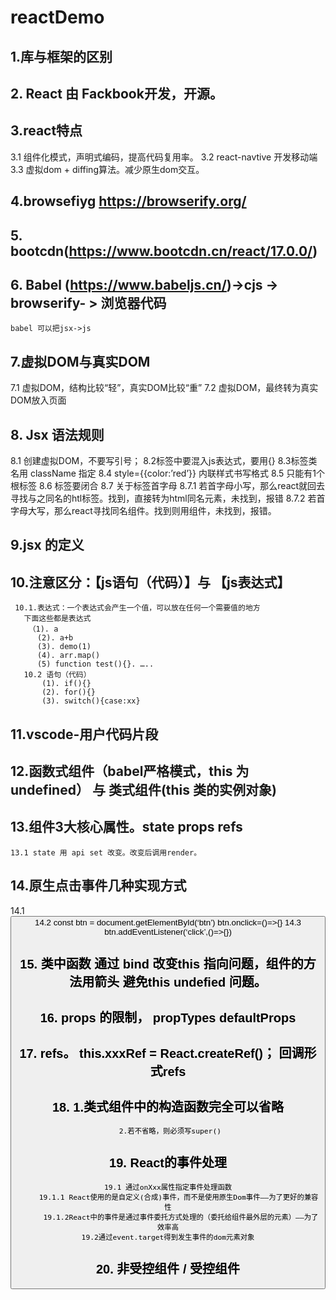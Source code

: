 # reactDemo

## 1.库与框架的区别
## 2. React 由 Fackbook开发，开源。
## 3.react特点 
   3.1 组件化模式，声明式编码，提高代码复用率。
   3.2 react-navtive 开发移动端
   3.3 虚拟dom + diffing算法。减少原生dom交互。
## 4.browsefiyg   https://browserify.org/
## 5. bootcdn(https://www.bootcdn.cn/react/17.0.0/)
## 6. Babel (https://www.babeljs.cn/)->cjs -> browserify- > 浏览器代码
    babel 可以把jsx->js
## 7.虚拟DOM与真实DOM 
   7.1 虚拟DOM，结构比较“轻”，真实DOM比较“重”
   7.2 虚拟DOM，最终转为真实DOM放入页面
## 8. Jsx 语法规则
   8.1 创建虚拟DOM，不要写引号；
   8.2标签中要混入js表达式，要用{}
   8.3标签类名用 className 指定
   8.4 style={{color:’red’}} 内联样式书写格式
   8.5  只能有1个根标签
   8.6 标签要闭合
   8.7 关于标签首字母
       8.7.1 若首字母小写，那么react就回去寻找与之同名的htl标签。找到，直接转为html同名元素，未找到，报错
       8.7.2 若首字母大写，那么react寻找同名组件。找到则用组件，未找到，报错。
## 9.jsx 的定义
## 10.注意区分：【js语句（代码）】与 【js表达式】
     10.1.表达式：一个表达式会产生一个值，可以放在任何一个需要值的地方
       下面这些都是表达式
        （1). a
          (2). a+b
          (3). demo(1)
          (4). arr.map()
          (5) function test(){}. …..
       10.2 语句（代码）
           (1). if(){}
           (2). for(){}
           (3). switch(){case:xx}
## 11.vscode-用户代码片段
## 12.函数式组件（babel严格模式，this 为undefined） 与 类式组件(this  类的实例对象)
## 13.组件3大核心属性。state props refs
    13.1 state 用 api set 改变。改变后调用render。
## 14.原生点击事件几种实现方式
   14.1 <button id=“btn” onclick=“add()”>
   14.2 const btn = document.getElementById(‘btn’)
          btn.onclick=()=>{}
    14.3 btn.addEventListener(‘click’,()=>{})
## 15. 类中函数 通过 bind 改变this 指向问题，组件的方法用箭头 避免this undefied 问题。
## 16. props 的限制，  propTypes  defaultProps
## 17. refs。 this.xxxRef =  React.createRef()； 回调形式refs
## 18. 1.类式组件中的构造函数完全可以省略
     2.若不省略，则必须写super()
## 19. React的事件处理
    19.1 通过onXxx属性指定事件处理函数
         19.1.1 React使用的是自定义(合成)事件，而不是使用原生Dom事件——为了更好的兼容性
          19.1.2React中的事件是通过事件委托方式处理的（委托给组件最外层的元素）——为了效率高
    19.2通过event.target得到发生事件的dom元素对象
## 20. 非受控组件 / 受控组件


   
